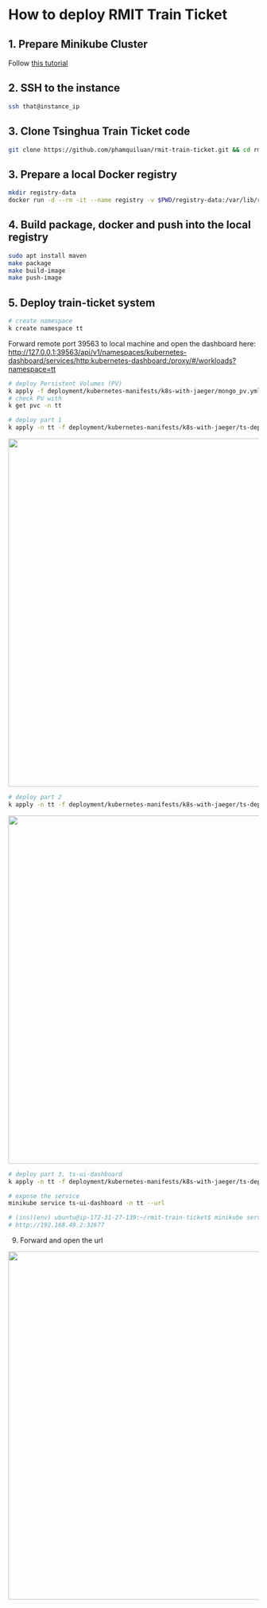 # How to deploy RMIT Train Ticket

## 1. Prepare Minikube Cluster

Follow [this tutorial](./how-to-prepare-a-minikube-cluster-on-ec2.md)

## 2. SSH to the instance

```bash
ssh that@instance_ip
```

## 3. Clone Tsinghua Train Ticket code

```bash
git clone https://github.com/phamquiluan/rmit-train-ticket.git && cd rmit-train-ticket
```

## 3. Prepare a local Docker registry

```bash
mkdir registry-data
docker run -d --rm -it --name registry -v $PWD/registry-data:/var/lib/registry --network=host alpine ash -c "apk add socat && socat TCP-LISTEN:5000,reuseaddr,fork TCP:$(minikube ip):5000"
```

## 4. Build package, docker and push into the local registry

```bash
sudo apt install maven
make package
make build-image
make push-image
```

## 5. Deploy train-ticket system

```bash
# create namespace
k create namespace tt
```

Forward remote port 39563 to local machine and open the dashboard here: http://127.0.0.1:39563/api/v1/namespaces/kubernetes-dashboard/services/http:kubernetes-dashboard:/proxy/#/workloads?namespace=tt

```bash
# deploy Persistent Volumes (PV)
k apply -f deployment/kubernetes-manifests/k8s-with-jaeger/mongo_pv.yml -n tt
# check PV with
k get pvc -n tt

# deploy part 1
k apply -n tt -f deployment/kubernetes-manifests/k8s-with-jaeger/ts-deployment-part1.yml
```

<img src="https://user-images.githubusercontent.com/24642166/218472867-7269227d-aed6-4fcd-b7d1-f6125ef8da37.png" width=700>

```bash
# deploy part 2
k apply -n tt -f deployment/kubernetes-manifests/k8s-with-jaeger/ts-deployment-part2.yml
```

<img src="https://user-images.githubusercontent.com/24642166/218474004-ac22d615-a6e5-4558-b816-a02124a95578.png" width=700>

```bash
# deploy part 3, ts-ui-dashboard
k apply -n tt -f deployment/kubernetes-manifests/k8s-with-jaeger/ts-deployment-part3.yml

# expose the service
minikube service ts-ui-dashboard -n tt --url

# (ins)(env) ubuntu@ip-172-31-27-139:~/rmit-train-ticket$ minikube service ts-ui-dashboard -n tt --url
# http://192.168.49.2:32677
```

9. Forward and open the url

<img src="https://user-images.githubusercontent.com/24642166/218474593-0eb08cab-29ee-4714-a2a9-9e56f1e9837b.png" width=700>
